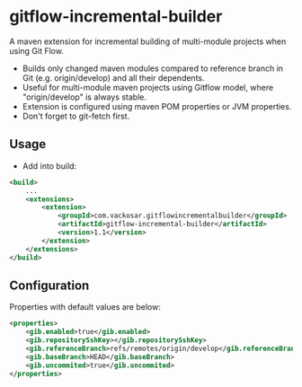 # gitflow-incremental-builder

A maven extension for incremental building of multi-module projects when using Git Flow.
- Builds only changed maven modules compared to reference branch in Git (e.g. origin/develop) and all their dependents.
- Useful for multi-module maven projects using Gitflow model, where "origin/develop" is always stable.
- Extension is configured using maven POM properties or JVM properties.
- Don't forget to git-fetch first.

## Usage

- Add into build:
```xml
<build>
    ...
    <extensions>
        <extension>
            <groupId>com.vackosar.gitflowincrementalbuilder</groupId>
            <artifactId>gitflow-incremental-builder</artifactId>
            <version>1.1</version>
        </extension>
    </extensions>
</build>
```
## Configuration

Properties with default values are below:
```xml
<properties>
    <gib.enabled>true</gib.enabled>
    <gib.repositorySshKey></gib.repositorySshKey>
    <gib.referenceBranch>refs/remotes/origin/develop</gib.referenceBranch>
    <gib.baseBranch>HEAD</gib.baseBranch>
    <gib.uncommited>true</gib.uncommited>
</properties>
```
